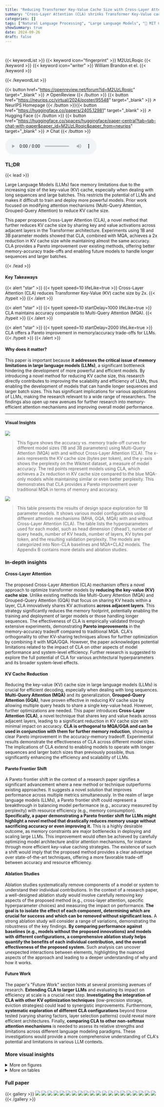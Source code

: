 ```yaml
---
title: "Reducing Transformer Key-Value Cache Size with Cross-Layer Attention"
summary: "Cross-Layer Attention (CLA) shrinks Transformer Key-Value cache 2x, improving LLMs' memory efficiency without accuracy loss."
categories: []
tags: ["Natural Language Processing", "Large Language Models", "🏢 MIT CSAIL",]
showSummary: true
date: 2024-09-26
draft: false
---
```


<br>

{{< keywordList >}}
{{< keyword icon="fingerprint" >}} M2UzLRoqic {{< /keyword >}}
{{< keyword icon="writer" >}} William Brandon et el. {{< /keyword >}}
 
{{< /keywordList >}}

{{< button href="https://openreview.net/forum?id=M2UzLRoqic" target="_blank" >}}
↗ OpenReview
{{< /button >}}
{{< button href="https://neurips.cc/virtual/2024/poster/95548" target="_blank" >}}
↗ NeurIPS Homepage
{{< /button >}}{{< button href="https://huggingface.co/papers/2405.12981" target="_blank" >}}
↗ Hugging Face
{{< /button >}}
{{< button href="https://huggingface.co/spaces/huggingface/paper-central?tab=tab-chat-with-paper&paper_id=M2UzLRoqic&paper_from=neurips" target="_blank" >}}
↗ Chat
{{< /button >}}



<audio controls>
    <source src="https://ai-paper-reviewer.com/M2UzLRoqic/podcast.wav" type="audio/wav">
    Your browser does not support the audio element.
</audio>


### TL;DR


{{< lead >}}

Large Language Models (LLMs) face memory limitations due to the increasing size of the key-value (KV) cache, especially when dealing with long sequences and large batches. This restricts the potential of LLMs and makes it difficult to train and deploy more powerful models.  Prior work focused on modifying attention mechanisms (Multi-Query Attention, Grouped-Query Attention) to reduce KV cache size. 

This paper proposes Cross-Layer Attention (CLA), a novel method that further reduces KV cache size by sharing key and value activations across adjacent layers in the Transformer architecture.  Experiments using 1B and 3B parameter models showed that CLA, combined with MQA, achieves a 2x reduction in KV cache size while maintaining almost the same accuracy.  CLA provides a Pareto improvement over existing methods, offering better memory-accuracy trade-offs and enabling future models to handle longer sequences and larger batches.

{{< /lead >}}


#### Key Takeaways

{{< alert "star" >}}
{{< typeit speed=10 lifeLike=true >}} Cross-Layer Attention (CLA) reduces Transformer Key-Value (KV) cache size by 2x. {{< /typeit >}}
{{< /alert >}}

{{< alert "star" >}}
{{< typeit speed=10 startDelay=1000 lifeLike=true >}} CLA maintains accuracy comparable to Multi-Query Attention (MQA). {{< /typeit >}}
{{< /alert >}}

{{< alert "star" >}}
{{< typeit speed=10 startDelay=2000 lifeLike=true >}} CLA offers a Pareto improvement in memory/accuracy trade-offs for LLMs. {{< /typeit >}}
{{< /alert >}}

#### Why does it matter?
This paper is important because **it addresses the critical issue of memory limitations in large language models (LLMs)**, a significant bottleneck hindering the development of more powerful and efficient models. By introducing a novel method for reducing KV cache size, this research directly contributes to improving the scalability and efficiency of LLMs, thus enabling the development of models that can handle longer sequences and larger batch sizes. This has significant implications for various applications of LLMs, making the research relevant to a wide range of researchers.  The findings also open up new avenues for further research into memory-efficient attention mechanisms and improving overall model performance.

------
#### Visual Insights



![](https://ai-paper-reviewer.com/M2UzLRoqic/figures_1_1.jpg)

> This figure shows the accuracy vs. memory trade-off curves for different model sizes (1B and 3B parameters) using Multi-Query Attention (MQA) with and without Cross-Layer Attention (CLA).  The x-axis represents the KV cache size (bytes per token), and the y-axis shows the perplexity on the Wikitext dataset, a measure of model accuracy.  The red points represent models using CLA, which achieves a 2x reduction in KV cache size compared to the blue MQA-only models while maintaining similar or even better perplexity. This demonstrates that CLA provides a Pareto improvement over traditional MQA in terms of memory and accuracy.





![](https://ai-paper-reviewer.com/M2UzLRoqic/tables_4_1.jpg)

> This table presents the results of design space exploration for 1B parameter models.  It shows various model configurations using different attention mechanisms (MHA, GQA, MQA) with and without Cross-Layer Attention (CLA). The table lists the hyperparameters used for each model, such as head dimension ('dhead'), number of query heads, number of KV heads, number of layers, KV bytes per token, and the resulting validation perplexity.  The models are categorized into Non-CLA baselines and MQA+CLA2 models. The Appendix B contains more details and ablation studies.





### In-depth insights


#### Cross-Layer Attention
The proposed Cross-Layer Attention (CLA) mechanism offers a novel approach to optimize transformer models by **reducing the key-value (KV) cache size**.  Unlike existing methods like Multi-Query Attention (MQA) and Grouped-Query Attention (GQA) that focus on sharing KV heads within a layer, CLA innovatively shares KV activations **across adjacent layers**. This strategy significantly reduces the memory footprint, potentially enabling the training and deployment of larger models or those handling longer sequences.  The effectiveness of CLA is empirically validated through extensive experiments, demonstrating **Pareto improvements** in the memory-accuracy tradeoff compared to traditional MQA.  CLA's orthogonality to other KV-sharing techniques allows for further optimization by combining it with MQA/GQA.  However, the paper acknowledges potential limitations related to the impact of CLA on other aspects of model performance and system-level efficiency.  Further research is suggested to explore the full potential of CLA for various architectural hyperparameters and its broader system-level effects.

#### KV Cache Reduction
Reducing the key-value (KV) cache size in large language models (LLMs) is crucial for efficient decoding, especially when dealing with long sequences.  **Multi-Query Attention (MQA)** and its generalization, **Grouped-Query Attention (GQA)**, have proven effective in reducing KV cache size by allowing multiple query heads to share a single key-value head.  However, further optimizations are needed.  This paper introduces **Cross-Layer Attention (CLA)**, a novel technique that shares key and value heads across adjacent layers, leading to a significant reduction in KV cache size with minimal impact on accuracy.  **CLA is orthogonal to MQA/GQA and can be used in conjunction with them for further memory reduction**, showing a clear Pareto improvement in the accuracy-memory tradeoff.  Experimental results demonstrate the effectiveness of CLA across different model sizes.  The implications of CLA extend to enabling models to operate with longer sequences and larger batch sizes than previously possible, thus significantly enhancing the efficiency and scalability of LLMs.

#### Pareto Frontier Shift
A Pareto frontier shift in the context of a research paper signifies a significant advancement where a new method or technique outperforms existing approaches.  It suggests a novel solution that improves performance across multiple metrics simultaneously. In the realm of large language models (LLMs), a Pareto frontier shift could represent a breakthrough in balancing model performance (e.g., accuracy measured by perplexity) with resource efficiency (e.g., memory consumption).  **Specifically, a paper demonstrating a Pareto frontier shift for LLMs might highlight a novel method that drastically reduces memory usage without sacrificing accuracy or even improving it.** This is a highly desirable outcome, as memory constraints are major bottlenecks in deploying and scaling large LLMs.  This improvement would often be achieved by carefully optimizing model architecture and/or attention mechanisms, for instance through more efficient key-value caching strategies.   The existence of such a shift would imply that the proposed method provides a clear advantage over state-of-the-art techniques, offering a more favorable trade-off between accuracy and resource efficiency.

#### Ablation Studies
Ablation studies systematically remove components of a model or system to understand their individual contributions.  In the context of a research paper, a well-designed ablation study would involve carefully removing key aspects of the proposed method (e.g., cross-layer attention, specific hyperparameter choices) and measuring the impact on performance.  **The goal is to isolate the effect of each component, determining which are crucial for success and which can be removed without significant loss.**  A strong ablation study will consider a range of variations, demonstrating the robustness of the key findings. **By comparing performance against baselines (e.g., models without the proposed innovations) and models with different configurations, a comprehensive ablation study helps quantify the benefits of each individual contribution, and the overall effectiveness of the proposed system.** Such analysis can uncover unexpected interactions between elements, highlighting the nuanced aspects of the approach and leading to a deeper understanding of why and how it works.

#### Future Work
The paper's "Future Work" section hints at several promising avenues of research.  **Extending CLA to larger LLMs** and evaluating its impact on efficiency at scale is a crucial next step.  **Investigating the integration of CLA with other KV optimization techniques** (low-precision storage, eviction strategies) could lead to synergistic improvements.  Furthermore, **systematic exploration of different CLA configurations** beyond those tested (varying sharing factors, layer selection patterns) could reveal more efficient architectures.  Finally, **comparing CLA to other non-softmax attention mechanisms** is needed to assess its relative strengths and limitations across different language modeling paradigms.  These investigations would provide a more comprehensive understanding of CLA's potential and limitations in various LLM contexts.


### More visual insights

<details>
<summary>More on figures
</summary>


![](https://ai-paper-reviewer.com/M2UzLRoqic/figures_2_1.jpg)

> This figure illustrates the difference between traditional transformer architecture and the proposed Cross-Layer Attention (CLA) architecture. The left side shows the traditional design where each layer independently calculates and stores key (K) and value (V) activations in the KV cache, resulting in high memory consumption. The right side demonstrates the CLA approach, where some layers reuse the K and V activations from previous layers, thereby reducing the size of the KV cache and improving memory efficiency.


![](https://ai-paper-reviewer.com/M2UzLRoqic/figures_4_1.jpg)

> This figure shows the accuracy and memory trade-offs achieved by using multi-query attention (MQA) models with and without cross-layer attention (CLA).  The x-axis represents the KV cache size (in bytes per token), and the y-axis shows the perplexity on the Wikitext dataset, a measure of model accuracy. The results demonstrate that CLA provides a comparable reduction in KV cache size as halving the head dimension while achieving significantly better perplexity (lower is better). The figure presents results for both 1B and 3B parameter models.


![](https://ai-paper-reviewer.com/M2UzLRoqic/figures_14_1.jpg)

> This figure illustrates the key-value (KV) cache memory usage differences between traditional attention mechanisms and the proposed Cross-Layer Attention (CLA) with sharing factors 2 and 3.  Traditional attention has a separate KV cache for each layer, resulting in high memory consumption. CLA2 shares the KV cache between pairs of consecutive layers, while CLA3 shares it among groups of three.  The figure visually demonstrates how CLA reduces memory usage by sharing KV activations across multiple layers.


![](https://ai-paper-reviewer.com/M2UzLRoqic/figures_17_1.jpg)

> This figure shows the Pareto frontier for accuracy and memory tradeoffs achieved by different language models.  The x-axis represents the KV cache size per token (in 16-bit precision) and the y-axis represents the validation perplexity.  The Pareto frontier is the set of models where no improvement in accuracy can be achieved without a tradeoff in memory (or vice versa). The figure demonstrates that using cross-layer attention (CLA), represented by red dots, improves upon the memory/accuracy tradeoffs obtainable without CLA (blue dots). This means that CLA models can achieve similar or better perplexity using less memory than their non-CLA counterparts.


![](https://ai-paper-reviewer.com/M2UzLRoqic/figures_19_1.jpg)

> This figure shows the Pareto frontier for the accuracy and memory trade-offs achieved by different language models. The x-axis represents the KV cache size (in bytes per token), and the y-axis shows the validation perplexity, which measures model accuracy.  Models using Cross-Layer Attention (CLA) are shown in red, demonstrating improvements over traditional models (blue).  Lower values on both axes are better, indicating smaller KV caches and higher accuracy. The plot highlights that CLA offers better trade-offs than traditional methods for reducing the memory size of the key-value cache.


![](https://ai-paper-reviewer.com/M2UzLRoqic/figures_20_1.jpg)

> This figure shows the accuracy and memory trade-offs achieved by using Multi-Query Attention (MQA) models with and without Cross-Layer Attention (CLA).  The x-axis represents the KV cache size (in bytes per token), and the y-axis represents the perplexity on the Wikitext dataset.  The results show that adding CLA to MQA leads to a reduction in KV cache size that is comparable to halving the head dimension (dhead) while maintaining or even improving perplexity. This indicates that CLA provides a Pareto improvement in terms of memory and accuracy.


![](https://ai-paper-reviewer.com/M2UzLRoqic/figures_20_2.jpg)

> This figure shows the Pareto frontier for accuracy and memory trade-offs achieved by different 1B-parameter models.  The x-axis represents the KV cache size (bytes per token), and the y-axis represents the validation perplexity (lower is better, indicating higher accuracy). The red points represent models using Cross-Layer Attention (CLA), while blue points represent models without CLA. The figure demonstrates that CLA allows for models to achieve a better trade-off between accuracy and memory compared to models without CLA.


![](https://ai-paper-reviewer.com/M2UzLRoqic/figures_22_1.jpg)

> This figure shows the Pareto frontier of accuracy and memory tradeoffs for 1B parameter models, comparing models with and without Cross-Layer Attention (CLA).  The x-axis represents the KV cache size (bytes per token), and the y-axis represents the validation perplexity. Points closer to the lower left corner represent better tradeoffs. Red points indicate models incorporating CLA, showing that CLA achieves comparable or better perplexity with smaller KV cache sizes, resulting in a Pareto improvement over models without CLA.


![](https://ai-paper-reviewer.com/M2UzLRoqic/figures_22_2.jpg)

> This figure shows the Pareto frontier of accuracy and memory tradeoffs achieved by the different models in the 1B parameter scale experiments.  Models using Cross-Layer Attention (CLA) are shown in red and those without CLA are shown in blue. The x-axis represents KV cache size (bytes per token), and the y-axis represents validation perplexity. The plot demonstrates that CLA models achieve a better tradeoff between accuracy and memory usage compared to the non-CLA models, indicating Pareto improvement.


</details>




<details>
<summary>More on tables
</summary>


![](https://ai-paper-reviewer.com/M2UzLRoqic/tables_5_1.jpg)
> This table presents the results of the design space exploration conducted on 1B parameter models.  It shows the different model configurations explored, including variations in head dimension (dhead), the number of query heads and key/value heads, and the number of layers.  The key metric is validation perplexity, measured on the Wikitext dataset.  The table also includes the size of the KV cache in bytes per token at 16-bit precision. The full results including the ablations are available in Appendix B.

![](https://ai-paper-reviewer.com/M2UzLRoqic/tables_7_1.jpg)
> This table presents the results of design space exploration experiments conducted on 1B parameter models. It compares various model configurations (with and without CLA) across different metrics such as dhead, query heads, KV heads, layers, KV bytes per token, and validation perplexity. The table helps analyze the accuracy-memory tradeoff of different configurations and forms the basis for determining the optimal setting. Further details are provided in Appendix B.

![](https://ai-paper-reviewer.com/M2UzLRoqic/tables_7_2.jpg)
> This table presents the results of the main 3B-parameter experiments. It compares three models: H64-MQA, H64-MQA-CLA2, and H32-MQA.  The table shows the KV cache size per token (in 16-bit precision), the best learning rate found for each model, the Wikitext perplexity, and scores on several downstream benchmarks (Hellaswag, PIQA, WG, SciQ, OBQA, BoolQ, ARC-E). The results demonstrate the accuracy/memory tradeoffs achieved by CLA, showing that it maintains accuracy while reducing memory usage.

![](https://ai-paper-reviewer.com/M2UzLRoqic/tables_9_1.jpg)
> This table presents the results of adaptation experiments where models initially trained without Cross-Layer Attention (CLA) were subsequently adapted to utilize CLA.  The table shows the performance of models before and after adaptation on various downstream benchmarks, including HellaSwag, PIQA, WinoGrande, SciTail, OpenBookQA, BoolQ, and ARC-E, as well as Wikitext perplexity.  This helps assess the effectiveness of adapting pre-trained models to incorporate CLA.

![](https://ai-paper-reviewer.com/M2UzLRoqic/tables_15_1.jpg)
> This table presents the results of a design space exploration conducted at the 1 billion parameter scale. It shows the validation perplexity achieved by various transformer models with different architectures and hyperparameters. Specifically, it compares models with different head dimensions (dhead), query heads, key-value heads, layers, and KV cache sizes. It also includes models using Multi-Query Attention (MQA), Grouped-Query Attention (GQA), and Cross-Layer Attention (CLA) techniques, showcasing their respective accuracy/memory tradeoffs. Ablation studies are detailed in Appendix B.

![](https://ai-paper-reviewer.com/M2UzLRoqic/tables_17_1.jpg)
> This table presents the results of the design space exploration conducted for 1B parameter models. It shows various model configurations, including different head dimensions (dhead), number of query heads, key/value heads, number of layers, KV bytes per token, and validation perplexity.  The models explore different attention mechanisms like MHA, GQA, MQA, and combinations of MQA with CLA2.  Appendix B contains more detailed ablation studies.

![](https://ai-paper-reviewer.com/M2UzLRoqic/tables_18_1.jpg)
> This table shows the results of initial experiments conducted at the 3B parameter scale.  Three models were compared: a standard MQA model with 128 heads, an MQA model with CLA2 and 128 heads, and an MQA model with 64 heads. For each model, the table lists the optimal learning rate found, as well as the resulting validation and Wikitext perplexities.  This table highlights the initial findings that informed the subsequent, more extensive 3B-scale experiments.

![](https://ai-paper-reviewer.com/M2UzLRoqic/tables_18_2.jpg)
> This table presents the results of the design space exploration performed for 1B parameter models. It compares various configurations of Multi-Query Attention (MQA) with and without Cross-Layer Attention (CLA).  The models are evaluated based on validation perplexity and the KV cache size per token.  Appendix B provides a more comprehensive analysis of the ablations.

![](https://ai-paper-reviewer.com/M2UzLRoqic/tables_21_1.jpg)
> This table compares the performance of the original TinyLlama-1.1B-105B model with a version of the same model trained from scratch using Cross-Layer Attention (CLA2). The comparison is based on several downstream benchmark tasks (Hellaswag, PIQA, WG, SciQ, OBQA, BoolQ, ARC-E) and Wikitext perplexity. The results show that CLA2 model achieves comparable or better performance on all the tasks compared to the original model.

![](https://ai-paper-reviewer.com/M2UzLRoqic/tables_21_2.jpg)
> This table presents the results from the design space exploration of 1B parameter models.  It compares various configurations of attention mechanisms (MHA, GQA, MQA) and includes models using Cross-Layer Attention (CLA). The table shows the hyperparameters used (dhead, query heads, key-value heads, layers), KV cache size, and validation perplexity for each model.  The full results, including ablation studies, can be found in Appendix B of the paper.

![](https://ai-paper-reviewer.com/M2UzLRoqic/tables_21_3.jpg)
> This table presents the results of the design space exploration performed on 1B parameter models. It shows different model configurations (varying head dimension, using MQA, GQA, MHA, and CLA2), the resulting KV cache size per token, and the achieved validation perplexity.  The table helps to illustrate the accuracy/memory trade-offs achieved by different attention mechanisms and the impact of CLA2 on reducing KV cache size. Appendix B provides more detailed ablation studies.

</details>




### Full paper

{{< gallery >}}
<img src="https://ai-paper-reviewer.com/M2UzLRoqic/1.png" class="grid-w50 md:grid-w33 xl:grid-w25" />
<img src="https://ai-paper-reviewer.com/M2UzLRoqic/2.png" class="grid-w50 md:grid-w33 xl:grid-w25" />
<img src="https://ai-paper-reviewer.com/M2UzLRoqic/3.png" class="grid-w50 md:grid-w33 xl:grid-w25" />
<img src="https://ai-paper-reviewer.com/M2UzLRoqic/4.png" class="grid-w50 md:grid-w33 xl:grid-w25" />
<img src="https://ai-paper-reviewer.com/M2UzLRoqic/5.png" class="grid-w50 md:grid-w33 xl:grid-w25" />
<img src="https://ai-paper-reviewer.com/M2UzLRoqic/6.png" class="grid-w50 md:grid-w33 xl:grid-w25" />
<img src="https://ai-paper-reviewer.com/M2UzLRoqic/7.png" class="grid-w50 md:grid-w33 xl:grid-w25" />
<img src="https://ai-paper-reviewer.com/M2UzLRoqic/8.png" class="grid-w50 md:grid-w33 xl:grid-w25" />
<img src="https://ai-paper-reviewer.com/M2UzLRoqic/9.png" class="grid-w50 md:grid-w33 xl:grid-w25" />
<img src="https://ai-paper-reviewer.com/M2UzLRoqic/10.png" class="grid-w50 md:grid-w33 xl:grid-w25" />
<img src="https://ai-paper-reviewer.com/M2UzLRoqic/11.png" class="grid-w50 md:grid-w33 xl:grid-w25" />
<img src="https://ai-paper-reviewer.com/M2UzLRoqic/12.png" class="grid-w50 md:grid-w33 xl:grid-w25" />
<img src="https://ai-paper-reviewer.com/M2UzLRoqic/13.png" class="grid-w50 md:grid-w33 xl:grid-w25" />
<img src="https://ai-paper-reviewer.com/M2UzLRoqic/14.png" class="grid-w50 md:grid-w33 xl:grid-w25" />
<img src="https://ai-paper-reviewer.com/M2UzLRoqic/15.png" class="grid-w50 md:grid-w33 xl:grid-w25" />
<img src="https://ai-paper-reviewer.com/M2UzLRoqic/16.png" class="grid-w50 md:grid-w33 xl:grid-w25" />
<img src="https://ai-paper-reviewer.com/M2UzLRoqic/17.png" class="grid-w50 md:grid-w33 xl:grid-w25" />
<img src="https://ai-paper-reviewer.com/M2UzLRoqic/18.png" class="grid-w50 md:grid-w33 xl:grid-w25" />
<img src="https://ai-paper-reviewer.com/M2UzLRoqic/19.png" class="grid-w50 md:grid-w33 xl:grid-w25" />
<img src="https://ai-paper-reviewer.com/M2UzLRoqic/20.png" class="grid-w50 md:grid-w33 xl:grid-w25" />
{{< /gallery >}}
